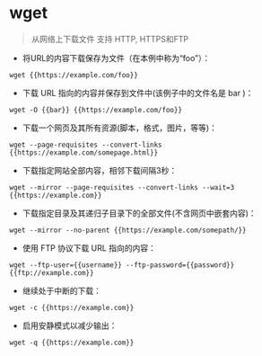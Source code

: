 # wget

> 从网络上下载文件
> 支持 HTTP, HTTPS和FTP

- 将URL的内容下载保存为文件（在本例中称为“foo”）：

`wget {{https://example.com/foo}}`

- 下载 URL 指向的内容并保存到文件中(该例子中的文件名是 bar )：

`wget -O {{bar}} {{https://example.com/foo}}`

- 下载一个网页及其所有资源(脚本，格式，图片，等等)：

`wget --page-requisites --convert-links {{https://example.com/somepage.html}}`

- 下载指定网站全部内容，相邻下载间隔3秒：

`wget --mirror --page-requisites --convert-links --wait=3 {{https://example.com}}`

- 下载指定目录及其递归子目录下的全部文件(不含网页中嵌套内容)：

`wget --mirror --no-parent {{https://example.com/somepath/}}`

- 使用 FTP 协议下载 URL 指向的内容：

`wget --ftp-user={{username}} --ftp-password={{password}} {{ftp://example.com}}`

- 继续处于中断的下载：

`wget -c {{https://example.com}}`

- 启用安静模式以减少输出：

`wget -q {{https://example.com}}`

[#]: contributors: ([Mr. Rat Ellipse]，[Justice]，[Datura stramonium L.])